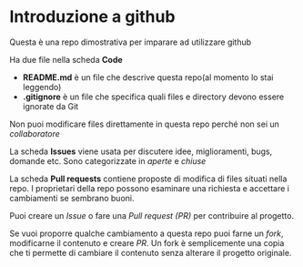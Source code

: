 # Introduzione a github
Questa è una repo dimostrativa per imparare ad utilizzare github

Ha due file nella scheda **Code**
- **README.md** è un file che descrive questa repo(al momento lo stai leggendo)
- **.gitignore** è un file che specifica quali files e directory devono essere ignorate da Git

Non puoi modificare files direttamente in questa repo perché non sei un *collaboratore*

La scheda **Issues** viene usata per discutere idee, miglioramenti, bugs, domande etc. Sono categorizzate in *aperte* e *chiuse*

La scheda **Pull requests** contiene proposte di modifica di files situati nella repo. I proprietari della repo possono esaminare una richiesta e accettare i cambiamenti se sembrano buoni.

Puoi creare un *Issue* o fare una *Pull request (PR)* per contribuire al progetto.

Se vuoi proporre qualche cambiamento a questa repo puoi farne un *fork*, modificarne il contenuto e creare *PR*. Un fork è semplicemente una copia che ti permette di cambiare il contenuto senza alterare il progetto originale.
